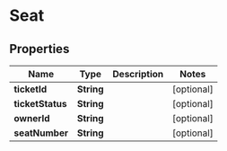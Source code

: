 
# Seat

## Properties
Name | Type | Description | Notes
------------ | ------------- | ------------- | -------------
**ticketId** | **String** |  |  [optional]
**ticketStatus** | **String** |  |  [optional]
**ownerId** | **String** |  |  [optional]
**seatNumber** | **String** |  |  [optional]



